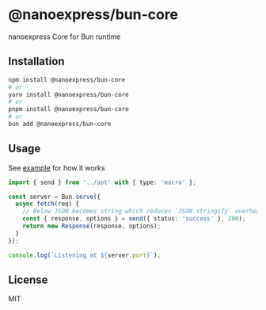 # @nanoexpress/bun-core

nanoexpress Core for Bun runtime

## Installation

```bash
npm install @nanoexpress/bun-core
# or
yarn install @nanoexpress/bun-core
# or
pnpm install @nanoexpress/bun-core
# or
bun add @nanoexpress/bun-core
```

## Usage

See [example](./example/basic.ts) for how it works

```ts
import { send } from '../aot' with { type: 'macro' };

const server = Bun.serve({
  async fetch(req) {
    // Below JSON becomes string which reduces `JSON.stringify` overhead for every request
    const { response, options } = send({ status: 'success' }, 200);
    return new Response(response, options);
  }
});

console.log(`Listening at ${server.port}`);

```

## License

MIT
